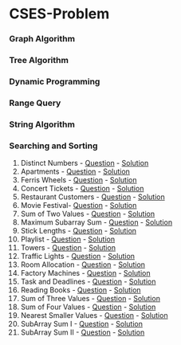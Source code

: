 # CSES-Problem
### Graph Algorithm
### Tree Algorithm
### Dynamic Programming
### Range Query
### String Algorithm
### Searching and Sorting
01. Distinct Numbers - [Question](https://cses.fi/problemset/task/1621) - [Solution](https://github.com/krishnayadav9dev/CSES-Problem/blob/master/sas/cses-01.cpp)
02. Apartments - [Question](https://cses.fi/problemset/task/1084) - [Solution](https://github.com/krishnayadav9dev/CSES-Problem/blob/master/sas/cses-02.cpp)
03. Ferris Wheels - [Question](https://cses.fi/problemset/task/1090) - [Solution](https://github.com/krishnayadav9dev/CSES-Problem/blob/master/sas/cses-03.cpp)
04. Concert Tickets - [Question](https://cses.fi/problemset/task/1091) - [Solution](https://github.com/krishnayadav9dev/CSES-Problem/blob/master/sas/cses-04.cpp)
05. Restaurant Customers - [Question](https://cses.fi/problemset/task/1619) - [Solution](https://github.com/krishnayadav9dev/CSES-Problem/blob/master/sas/cses-05.cpp)
06. Movie Festival- [Question](https://cses.fi/problemset/task/1629) - [Solution](https://github.com/krishnayadav9dev/CSES-Problem/blob/master/sas/cses-06.cpp)
07. Sum of Two Values - [Question](https://cses.fi/problemset/task/1640) - [Solution](https://github.com/krishnayadav9dev/CSES-Problem/blob/master/sas/cses-07.cpp)
08. Maximum Subarray Sum - [Question](https://cses.fi/problemset/task/1643) - [Solution](https://github.com/krishnayadav9dev/CSES-Problem/blob/master/sas/cses-08.cpp)
09. Stick Lengths - [Question](https://cses.fi/problemset/task/1074) - [Solution](https://github.com/krishnayadav9dev/CSES-Problem/blob/master/sas/cses-09.cpp)
10. Playlist - [Question](https://cses.fi/problemset/task/1141) - [Solution](https://github.com/krishnayadav9dev/CSES-Problem/blob/master/sas/cses-10.cpp)
11. Towers - [Question](https://cses.fi/problemset/task/1073) - [Solution](https://github.com/krishnayadav9dev/CSES-Problem/blob/master/sas/cses-11.cpp)
12. Traffic Lights - [Question](https://cses.fi/problemset/task/1163) - [Solution](https://github.com/krishnayadav9dev/CSES-Problem/blob/master/sas/cses-12.cpp)
13. Room Allocation - [Question](https://cses.fi/problemset/task/1164) - [Solution](https://github.com/krishnayadav9dev/CSES-Problem/blob/master/sas/cses-13.cpp)
14. Factory Machines - [Question](https://cses.fi/problemset/task/1620) - [Solution](https://github.com/krishnayadav9dev/CSES-Problem/blob/master/sas/cses-14.cpp)
15. Task and Deadlines - [Question](https://cses.fi/problemset/task/1630) - [Solution](https://github.com/krishnayadav9dev/CSES-Problem/blob/master/sas/cses-15.cpp)
16. Reading Books - [Question](https://cses.fi/problemset/task/1631) - [Solution](https://github.com/krishnayadav9dev/CSES-Problem/blob/master/sas/cses-16.cpp)
17. Sum of Three Values - [Question](https://cses.fi/problemset/task/1641) - [Solution](https://github.com/krishnayadav9dev/CSES-Problem/blob/master/sas/cses-17.cpp)
18. Sum of Four Values - [Question](https://cses.fi/problemset/task/1642) - [Solution](https://github.com/krishnayadav9dev/CSES-Problem/blob/master/sas/cses-18.cpp)
19. Nearest Smaller Values - [Question](https://cses.fi/problemset/task/1645) - [Solution](https://github.com/krishnayadav9dev/CSES-Problem/blob/master/sas/cses-19.cpp)
20. SubArray Sum I - [Question](https://cses.fi/problemset/task/1660) - [Solution](https://github.com/krishnayadav9dev/CSES-Problem/blob/master/sas/cses-20.cpp)
21. SubArray Sum II - [Question](https://cses.fi/problemset/task/1661) - [Solution](https://github.com/krishnayadav9dev/CSES-Problem/blob/master/sas/cses-21.cpp)
